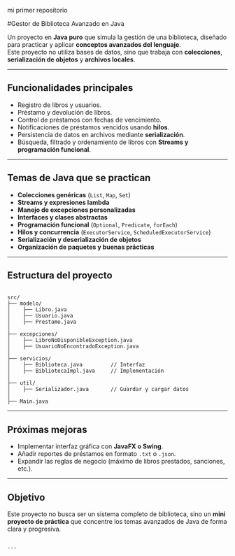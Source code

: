 mi primer repositorio

#Gestor de Biblioteca Avanzado en Java

Un proyecto en **Java puro** que simula la gestión de una biblioteca, diseñado para practicar y aplicar **conceptos avanzados del lenguaje**.  
Este proyecto no utiliza bases de datos, sino que trabaja con **colecciones**, **serialización de objetos** y **archivos locales**.  

---

## Funcionalidades principales
- Registro de libros y usuarios.
- Préstamo y devolución de libros.
- Control de préstamos con fechas de vencimiento.
- Notificaciones de préstamos vencidos usando **hilos**.
- Persistencia de datos en archivos mediante **serialización**.
- Búsqueda, filtrado y ordenamiento de libros con **Streams y programación funcional**.

---

##  Temas de Java que se practican
- **Colecciones genéricas** (`List`, `Map`, `Set`)  
- **Streams y expresiones lambda**  
- **Manejo de excepciones personalizadas**  
- **Interfaces y clases abstractas**  
- **Programación funcional** (`Optional`, `Predicate`, `forEach`)  
- **Hilos y concurrencia** (`ExecutorService`, `ScheduledExecutorService`)  
- **Serialización y deserialización de objetos**  
- **Organización de paquetes y buenas prácticas**  

---

##  Estructura del proyecto
```

src/
├── modelo/
│    ├── Libro.java
│    ├── Usuario.java
│    ├── Prestamo.java
│
├── excepciones/
│    ├── LibroNoDisponibleException.java
│    ├── UsuarioNoEncontradoException.java
│
├── servicios/
│    ├── Biblioteca.java         // Interfaz
│    ├── BibliotecaImpl.java     // Implementación
│
├── util/
│    ├── Serializador.java       // Guardar y cargar datos
│
├── Main.java

````



---

## Próximas mejoras

* Implementar interfaz gráfica con **JavaFX o Swing**.
* Añadir reportes de préstamos en formato `.txt` o `.json`.
* Expandir las reglas de negocio (máximo de libros prestados, sanciones, etc.).

---

##  Objetivo

Este proyecto no busca ser un sistema completo de biblioteca, sino un **mini proyecto de práctica** que concentre los temas avanzados de Java de forma clara y progresiva.

```

---
